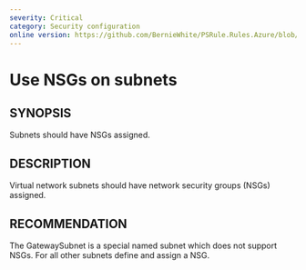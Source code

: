 ```yaml
---
severity: Critical
category: Security configuration
online version: https://github.com/BernieWhite/PSRule.Rules.Azure/blob/master/docs/rules/en/Azure.VNET.UseNSGs.md
---
```


# Use NSGs on subnets

## SYNOPSIS

Subnets should have NSGs assigned.

## DESCRIPTION

Virtual network subnets should have network security groups (NSGs) assigned.

## RECOMMENDATION

The GatewaySubnet is a special named subnet which does not support NSGs.
For all other subnets define and assign a NSG.
